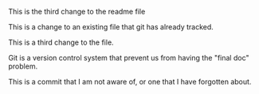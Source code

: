 This is the third change to the readme file

This is a change to an existing file that git has already tracked.

This is a third change to the file.

Git is a version control system that prevent us from having the "final doc" problem.

This is a commit that I am not aware of, or one that I have forgotten about.
